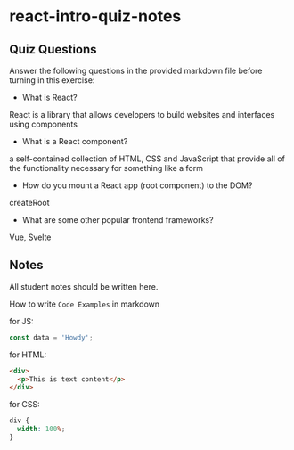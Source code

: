 # react-intro-quiz-notes

## Quiz Questions

Answer the following questions in the provided markdown file before turning in this exercise:

- What is React?

React is a library that allows developers to build websites and interfaces using components

- What is a React component?

a self-contained collection of HTML, CSS and JavaScript that provide all of the functionality necessary for something like a form

- How do you mount a React app (root component) to the DOM?

createRoot

- What are some other popular frontend frameworks?

Vue, Svelte

## Notes

All student notes should be written here.

How to write `Code Examples` in markdown

for JS:

```javascript
const data = 'Howdy';
```

for HTML:

```html
<div>
  <p>This is text content</p>
</div>
```

for CSS:

```css
div {
  width: 100%;
}
```
